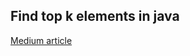 ## Find top k elements in java


[Medium article](https://medium.com/@YodgorbekKomilo/mastering-top-k-elements-in-java-a-must-know-pattern-for-coding-interviews-5aa5697257f5)